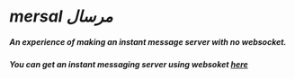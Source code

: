 #                                           *mersal* *مرسال* 
##### An experience of making an instant message server with no websocket.
##### You can get an instant messaging server using websoket [here](https://github.com/bashery/im)
   
